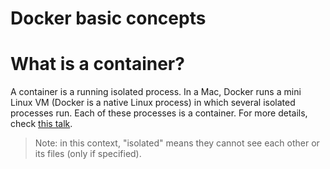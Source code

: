 # Docker basic concepts

# What is a container?
A container is a running isolated process. In a Mac, Docker runs a mini Linux VM (Docker is a native Linux process) in which several isolated processes run. Each of these processes is a container. For more details, check [this talk](https://www.youtube.com/watch?v=sK5i-N34im8&feature=youtu.be&list=PLBmVKD7o3L8v7Kl_XXh3KaJl9Qw2lyuFl).
> Note: in this context, "isolated" means they cannot see each other or its files (only if specified).
